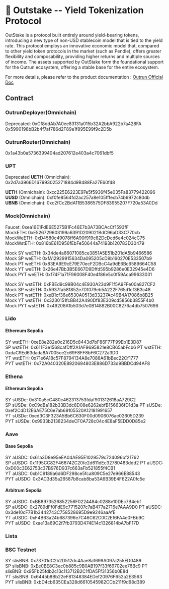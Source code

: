 # 🏦 Outstake -- Yield Tokenization Protocol

OutStake is a protocol built entirely around yield-bearing tokens, introducing a new type of non-USD stablecoin model that is tied to the yield rate. This protocol employs an innovative economic model that, compared to other yield token protocols in the market (such as Pendle), offers greater flexibility and composability, providing higher returns and multiple sources of income. The assets supported by OutStake form the foundational support for the Outrun ecosystem, offering a stable base for the entire ecosystem.

For more details, please refer to the product documentation : [Outrun Official Doc](https://outrun.gitbook.io/doc "Outrun Official Doc")

## Contract

### OutrunDeployer(Omnichain)

Deprecated: 0xCf8ddAb7A0ee83131a015b32A2bbA922b7a428FA  
0x5990198bB2b4f7af786d2F89e1f895E99f9c2D5b

### OutrunRouter(Omnichain)

0x1a43b0a5736399404ad207612e403a4c7061dbf5  

### UPT

Deprecated **UETH** (Omnichain): 0x2d7a3966D167993025271884d9B488Fa27E60f48  

**UETH** (Omnichain): 0xcc225E6223E97e5f5936f45e035Fa83779422096  
**UUSD** (Omnichain): 0xf0fe8564fd2ac257a8e105fffecb74b9972c80db  
**UBNB** (Omnichain): 0xc2fCc2BdA11B5386575DF83955207F720a53A0Dd  

### Mock(Omnichain)

Faucet: 0xea16E1FdE6E5275B1Fc46E7b3A73BCAcCf1593fF  
MockETH: 0xE526729603199a6391D209021BdC96aD33C770cb  
MockWeETH: 0xD4580c49078ff6A90f919c82DcDcd6e4c024cC75  
MockWstETH: 0x816bE61D956fEbFe50644a74193b120783D30479  

Mock SY weETH: 0x34de4a66071085ce3851A5E51b201dA5b9466586  
Mock SP weETH: 0xfA12929915634Da095205cD9b160270E533507b9  
Mock PT weETH: 0x83EA9E9cE79E70ecF2DBcC4a9dE6Bc6589664C58  
Mock YT weETH: 0x26e47Bb3B5E667D9Dffd595b9286e0E32945e4D6  
Mock PYT weETH: 0xf74F1a71F96008F40e4f86e5c0f59Aca99633031  

Mock SY wstETH: 0xFBEd9c99B04c4E930A23d9F1f5A9FFe00a827CF2  
Mock SP wstETH: 0x5937fa581852e7Df079eb5A222F765d1cf3B3c48  
Mock PT wstETH: 0xeB1cf36e6530A0513d33237Ac49B4A17086b8B25  
Mock YT wstETH: 0x3230151fcBB42A490Df83E309cd5856b3855F4b0  
Mock PYT wstETH: 0x49208A1b503d7e0B14882B00C8276a4db7507696  

### Lido

#### Ethereum Sepolia

SY wstETH: 0xeE8e282e0c216D5c8443d7bF86F77F99Eb1E3D87  
SP wstETH: 0x611F3e1568cafDff2A1AF9695821e8CB65abFcb6
PT wstETH: 0xdaC9Ed63dada8A7005ce2c69F8FF8bF6C272a3D0  
YT wstETH: 0x71e6A18c57F8794134A8e7088A61bBec22Cf1777  
PYT wstETH: 0x72A040320E8920694803E886D733d9BBDCd94AF8

### Ethena

#### Ethereum Sepolia

SY sUSDe: 0x310a5cC480c462313753fdaf901312618aA729C2  
SP sUSDe: 0xC9dBa182b33B3dc8D08e6262ebfB156636fD1d3a
PT sUSDe: 0xef2CdD12E6AE75C6e7ab69105520A12181991657  
YT sUSDe: 0xed3C3F323A5Bb6C630F00d0906076ae02605D239  
PYT sUSDe: 0x9933b2138234deCF0A728c04c4E8aF5EDD0D85e2

### Aave

#### Base Sepolia

SY aUSDC: 0x61a3D8e95eEA04AE95E1029579c724096bf21762  
SP aUSDC: 0x1195CC82F466742C20fe2d611dEc32780483ddd2
PT aUSDC: 0xD00c3E62753c37B976D937c663aFb521855f4CB1  
YT aUSDC: 0xb1C9189a6d6DF298ce5fca809C5e27e966E88543  
PYT aUSDC: 0x3AC3d35a26587b8cab8ba53A6B39E4F622A0fc5e

#### Arbitrum Sepolia

SY aUSDC: 0xBB8973526852256F0224484c0288e10DEc7B4ebf  
SP aUSDC: 0x2789dFf0FdE9c7715207c7aB477a2716e7AAA9D0
PT aUSDC: 0x3de10cF7B1b3442743C758528695D9e9246aaAfE  
YT aUSDC: 0xF4B63a24b687396e7C46C62C0C2Ef6FA4e0FBb9C  
PYT aUSDC: 0xae13a69C2f7fb3793D474E14c1326814bA7bF17D

### Lista

### BSC Testnet

SY slisBNB: 0x73701dC2b2D512dc4Aae8a1699A097a255ED0489  
SP slisBNB: 0xEe0BE8C3ec0b885c9B0AB197f33f69702ee76Bc9
PT slisBNB: 0x95Fb25fdb2c13c113712B2C1fDA5Ff31356b0E8d  
YT slisBNB: 0x6445b8Bb22eF81348384EDef20976F652a2E3563  
PYT slisBNB: 0xbD4cb635CEa328d6610545982CCb211f9d68d389

